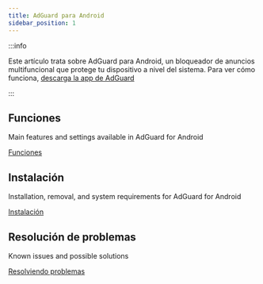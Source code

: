 ```yaml
---
title: AdGuard para Android
sidebar_position: 1
---
```


:::info

Este artículo trata sobre AdGuard para Android, un bloqueador de anuncios multifuncional que protege tu dispositivo a nivel del sistema. Para ver cómo funciona, [descarga la app de AdGuard](https://agrd.io/download-kb-adblock)

:::

## Funciones

Main features and settings available in AdGuard for Android

[Funciones](/adguard-for-android/features/features.md)

## Instalación

Installation, removal, and system requirements for AdGuard for Android

[Instalación](/adguard-for-android/installation.md)

## Resolución de problemas

Known issues and possible solutions

[Resolviendo problemas](/adguard-for-android/solving-problems/solving-problems.md)
